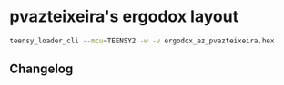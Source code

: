 # pvazteixeira's ergodox layout 
  

```sh
teensy_loader_cli --mcu=TEENSY2 -w -v ergodox_ez_pvazteixeira.hex
```


## Changelog 

